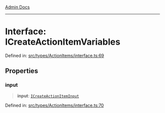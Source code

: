 [Admin Docs](/)

---

# Interface: ICreateActionItemVariables

Defined in: [src/types/ActionItems/interface.ts:69](https://github.com/PalisadoesFoundation/talawa-admin/blob/main/src/types/ActionItems/interface.ts#L69)

## Properties

### input

> **input**: [`ICreateActionItemInput`](ICreateActionItemInput.md)

Defined in: [src/types/ActionItems/interface.ts:70](https://github.com/PalisadoesFoundation/talawa-admin/blob/main/src/types/ActionItems/interface.ts#L70)
